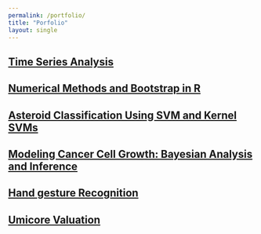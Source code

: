 ```yaml
---
permalink: /portfolio/
title: "Porfolio"
layout: single
---
```


## [Time Series Analysis](https://victordujardin.github.io/_pages/Time-series-analysis/)

## [Numerical Methods and Bootstrap in R](https://victordujardin.github.io/_pages/numerical-methods/)

## [Asteroid Classification Using SVM and Kernel SVMs](https://victordujardin.github.io/_pages/statistical-machine-learning/)


## [Modeling Cancer Cell Growth: Bayesian Analysis and Inference](https://victordujardin.github.io/_pages/bayesian/)



## [Hand gesture Recognition](https://victordujardin.github.io/_pages/Hand-gesture-recognition/)


## [Umicore Valuation](https://victordujardin.github.io/_pages/Umicore-valuation/)
















<!-- ## Heart Disease Prediction -->
<!-- In this project, I tried to predict heart disease based on several factors using ML techniques such as PCA, CCA, MDA, ... -->
<!-- ## Wine prediction -->




<!--  The idea of the project is to predict the color of the wine based on some characteristics-->
<!--## Snakes and Ladder  -->
<!-- ## Linear models -->

<!-- ## Linear programming -->
<!--  ## Fiancial Analysis-->
<!--## Production and operation management  -->



